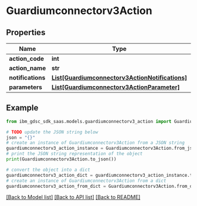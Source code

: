 # Guardiumconnectorv3Action


## Properties

Name | Type | Description | Notes
------------ | ------------- | ------------- | -------------
**action_code** | **int** |  | [optional] 
**action_name** | **str** |  | [optional] 
**notifications** | [**List[Guardiumconnectorv3ActionNotifications]**](Guardiumconnectorv3ActionNotifications.md) |  | [optional] 
**parameters** | [**List[Guardiumconnectorv3ActionParameter]**](Guardiumconnectorv3ActionParameter.md) |  | [optional] 

## Example

```python
from ibm_gdsc_sdk_saas.models.guardiumconnectorv3_action import Guardiumconnectorv3Action

# TODO update the JSON string below
json = "{}"
# create an instance of Guardiumconnectorv3Action from a JSON string
guardiumconnectorv3_action_instance = Guardiumconnectorv3Action.from_json(json)
# print the JSON string representation of the object
print(Guardiumconnectorv3Action.to_json())

# convert the object into a dict
guardiumconnectorv3_action_dict = guardiumconnectorv3_action_instance.to_dict()
# create an instance of Guardiumconnectorv3Action from a dict
guardiumconnectorv3_action_from_dict = Guardiumconnectorv3Action.from_dict(guardiumconnectorv3_action_dict)
```
[[Back to Model list]](../README.md#documentation-for-models) [[Back to API list]](../README.md#documentation-for-api-endpoints) [[Back to README]](../README.md)



